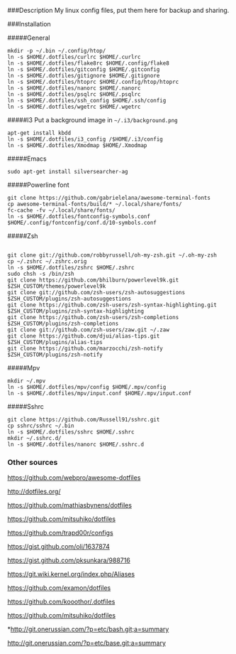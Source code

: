 ###Description
My linux config files, put them here for backup and sharing.

###Installation

#####General
```shell
mkdir -p ~/.bin ~/.config/htop/
ln -s $HOME/.dotfiles/curlrc $HOME/.curlrc
ln -s $HOME/.dotfiles/flake8rc $HOME/.config/flake8
ln -s $HOME/.dotfiles/gitconfig $HOME/.gitconfig
ln -s $HOME/.dotfiles/gitignore $HOME/.gitignore
ln -s $HOME/.dotfiles/htoprc $HOME/.config/htop/htoprc
ln -s $HOME/.dotfiles/nanorc $HOME/.nanorc
ln -s $HOME/.dotfiles/psqlrc $HOME/.psqlrc
ln -s $HOME/.dotfiles/ssh_config $HOME/.ssh/config
ln -s $HOME/.dotfiles/wgetrc $HOME/.wgetrc
```

#####I3
Put a background image in `~/.i3/background.png`
```shell
apt-get install kbdd
ln -s $HOME/.dotfiles/i3_config /$HOME/.i3/config
ln -s $HOME/.dotfiles/Xmodmap $HOME/.Xmodmap
```

#####Emacs

```shell
sudo apt-get install silversearcher-ag
```


#####Powerline font
```shell
git clone https://github.com/gabrielelana/awesome-terminal-fonts
cp awesome-terminal-fonts/build/* ~/.local/share/fonts/
fc-cache -fv ~/.local/share/fonts/
ln -s $HOME/.dotfiles/fontconfig-symbols.conf $HOME/.config/fontconfig/conf.d/10-symbols.conf
```

#####Zsh
```shell

git clone git://github.com/robbyrussell/oh-my-zsh.git ~/.oh-my-zsh
cp ~/.zshrc ~/.zshrc.orig
ln -s $HOME/.dotfiles/zshrc $HOME/.zshrc
sudo chsh -s /bin/zsh
git clone https://github.com/bhilburn/powerlevel9k.git $ZSH_CUSTOM/themes/powerlevel9k
git clone git://github.com/zsh-users/zsh-autosuggestions $ZSH_CUSTOM/plugins/zsh-autosuggestions
git clone https://github.com/zsh-users/zsh-syntax-highlighting.git $ZSH_CUSTOM/plugins/zsh-syntax-highlighting
git clone https://github.com/zsh-users/zsh-completions $ZSH_CUSTOM/plugins/zsh-completions
git clone git://github.com/zsh-users/zaw.git ~/.zaw
git clone https://github.com/djui/alias-tips.git $ZSH_CUSTOM/plugins/alias-tips
git clone https://github.com/marzocchi/zsh-notify $ZSH_CUSTOM/plugins/zsh-notify
```

#####Mpv
```shell
mkdir ~/.mpv
ln -s $HOME/.dotfiles/mpv/config $HOME/.mpv/config
ln -s $HOME/.dotfiles/mpv/input.conf $HOME/.mpv/input.conf
```


#####Sshrc
```
git clone https://github.com/Russell91/sshrc.git
cp sshrc/sshrc ~/.bin
ln -s $HOME/.dotfiles/sshrc $HOME/.sshrc
mkdir ~/.sshrc.d/
ln -s $HOME/.dotfiles/nanorc $HOME/.sshrc.d
```

### Other sources

https://github.com/webpro/awesome-dotfiles

http://dotfiles.org/

https://github.com/mathiasbynens/dotfiles

https://github.com/mitsuhiko/dotfiles

https://github.com/trapd00r/configs

https://gist.github.com/oli/1637874

https://gist.github.com/pksunkara/988716

https://git.wiki.kernel.org/index.php/Aliases

https://github.com/examon/dotfiles

https://github.com/kooothor/.dotfiles

https://github.com/mitsuhiko/dotfiles

*http://git.onerussian.com/?p=etc/bash.git;a=summary

http://git.onerussian.com/?p=etc/base.git;a=summary
